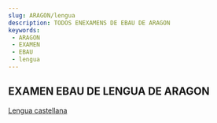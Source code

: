 ```yaml
---
slug: ARAGON/lengua
description: TODOS ENEXAMENS DE EBAU DE ARAGON
keywords:
 - ARAGON
 - EXAMEN
 - EBAU
 - lengua
---
```

## EXAMEN EBAU DE LENGUA DE ARAGON
[Lengua castellana](https://drive.google.com/drive/folders/17WcA32I0NR0Iv3q6-dBv39qmLn5vI-2O?usp=sharing)